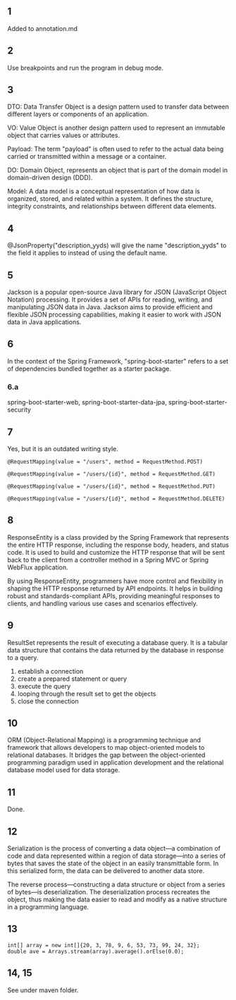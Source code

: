 ## 1
Added to annotation.md

## 2
Use breakpoints and run the program in debug mode. 

## 3
DTO: Data Transfer Object is a design pattern used to transfer data between different layers or components of an application. 

VO: Value Object is another design pattern used to represent an immutable object that carries values or attributes.

Payload: The term "payload" is often used to refer to the actual data being carried or transmitted within a message or a container.

DO: Domain Object, represents an object that is part of the domain model in domain-driven design (DDD). 

Model: A data model is a conceptual representation of how data is organized, stored, and related within a system. It defines the structure, integrity constraints, and relationships between different data elements.

## 4
@JsonProperty("description_yyds) will give the name "description_yyds" to the field it applies to instead of using the default name.

## 5
Jackson is a popular open-source Java library for JSON (JavaScript Object Notation) processing. It provides a set of APIs for reading, writing, and manipulating JSON data in Java. Jackson aims to provide efficient and flexible JSON processing capabilities, making it easier to work with JSON data in Java applications.

## 6
In the context of the Spring Framework, "spring-boot-starter" refers to a set of dependencies bundled together as a starter package. 

### 6.a
spring-boot-starter-web, spring-boot-starter-data-jpa, spring-boot-starter-security

## 7
Yes, but it is an outdated writing style.

```
@RequestMapping(value = "/users", method = RequestMethod.POST)

@RequestMapping(value = "/users/{id}", method = RequestMethod.GET)

@RequestMapping(value = "/users/{id}", method = RequestMethod.PUT)

@RequestMapping(value = "/users/{id}", method = RequestMethod.DELETE)
```

## 8
ResponseEntity is a class provided by the Spring Framework that represents the entire HTTP response, including the response body, headers, and status code. It is used to build and customize the HTTP response that will be sent back to the client from a controller method in a Spring MVC or Spring WebFlux application.

By using ResponseEntity, programmers have more control and flexibility in shaping the HTTP response returned by API endpoints. It helps in building robust and standards-compliant APIs, providing meaningful responses to clients, and handling various use cases and scenarios effectively.

## 9
ResultSet represents the result of executing a database query. It is a tabular data structure that contains the data returned by the database in response to a query. 

1. establish a connection
2. create a prepared statement or query
3. execute the query
4. looping through the result set to get the objects
5. close the connection

## 10
ORM (Object-Relational Mapping) is a programming technique and framework that allows developers to map object-oriented models to relational databases. It bridges the gap between the object-oriented programming paradigm used in application development and the relational database model used for data storage.

## 11
Done.

## 12
Serialization is the process of converting a data object—a combination of code and data represented within a region of data storage—into a series of bytes that saves the state of the object in an easily transmittable form. In this serialized form, the data can be delivered to another data store.

The reverse process—constructing a data structure or object from a series of bytes—is deserialization. The deserialization process recreates the object, thus making the data easier to read and modify as a native structure in a programming language.

## 13
```
int[] array = new int[]{20, 3, 78, 9, 6, 53, 73, 99, 24, 32};
double ave = Arrays.stream(array).average().orElse(0.0);
```

## 14, 15
See under maven folder.